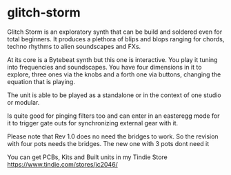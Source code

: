# glitch-storm

Glitch Storm is an exploratory synth that can be build and soldered even for total beginners. It produces a plethora of blips and blops ranging for chords, techno rhythms to alien soundscapes and FXs.

At its core is a Bytebeat synth but this one is interactive. You play it tuning into frequencies and soundscapes. You have four dimensions in it to explore, three ones via the knobs and a forth one via buttons, changing the equation that is playing.

The unit is able to be played as a standalone or in the context of one studio or modular.

Is quite good for pinging filters too and can enter in an easteregg mode for it to trigger gate outs for synchronizing external gear with it.

Please note that Rev 1.0 does no need the bridges to work. So the revision with four pots needs the bridges. The new one with 3 pots dont need it

You can get PCBs, Kits and Built units in my Tindie Store
https://www.tindie.com/stores/jc2046/
